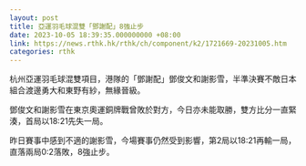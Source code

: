 ```yaml
---
layout: post
title: 亞運羽毛球混雙「鄧謝配」8強止步
date: 2023-10-05 18:39:35.000000000 +08:00
link: https://news.rthk.hk/rthk/ch/component/k2/1721669-20231005.htm
categories: rthk
---
```


杭州亞運羽毛球混雙項目，港隊的「鄧謝配」鄧俊文和謝影雪，半準決賽不敵日本組合渡邊勇大和東野有紗，無緣晉級。

鄧俊文和謝影雪在東京奧運銅牌戰曾敗於對方，今日亦未能取勝，雙方比分一直緊湊，首局以18:21先失一局。

昨日賽事中感到不適的謝影雪，今場賽事仍然受到影響，第2局以18:21再輸一局，直落兩局0:2落敗，8強止步。
